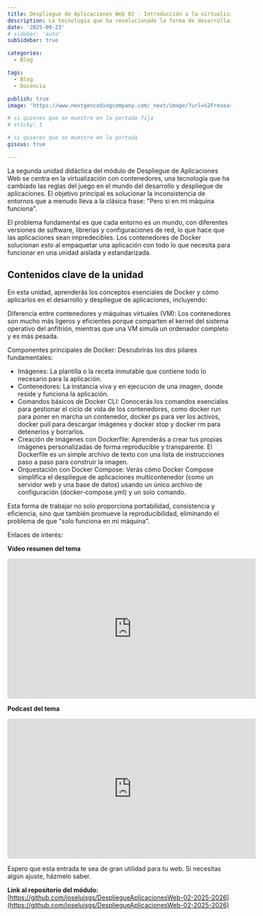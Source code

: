 ```yaml
---
title: Despliegue de Aplicaciones Web 02 - Introducción a la virtualización
description: La tecnología que ha revolucionado la forma de desarrollar y desplegar software
date: '2025-09-23'
# sidebar: 'auto'
subSidebar: true

categories:
  - Blog

tags:
  - Blog
  - Docencia

publish: true
image: 'https://www.nextgencodingcompany.com/_next/image/?url=%2Fresearch%2Fdocker.png'

# si quieres que se muestre en la portada fija
# sticky: 1

# si quieres que se muestre en la portada
giscus: true 

---
```

La segunda unidad didáctica del módulo de Despliegue de Aplicaciones Web se centra en la virtualización con contenedores, una tecnología que ha cambiado las reglas del juego en el mundo del desarrollo y despliegue de aplicaciones. El objetivo principal es solucionar la inconsistencia de entornos que a menudo lleva a la clásica frase: "Pero si en mi máquina funciona".
<!-- more -->
El problema fundamental es que cada entorno es un mundo, con diferentes versiones de software, librerías y configuraciones de red, lo que hace que las aplicaciones sean impredecibles. Los contenedores de Docker solucionan esto al empaquetar una aplicación con todo lo que necesita para funcionar en una unidad aislada y estandarizada.

## Contenidos clave de la unidad
En esta unidad, aprenderás los conceptos esenciales de Docker y cómo aplicarlos en el desarrollo y despliegue de aplicaciones, incluyendo:

Diferencia entre contenedores y máquinas virtuales (VM): Los contenedores son mucho más ligeros y eficientes porque comparten el kernel del sistema operativo del anfitrión, mientras que una VM simula un ordenador completo y es más pesada.

Componentes principales de Docker: Descubrirás los dos pilares fundamentales:

- Imágenes: La plantilla o la receta inmutable que contiene todo lo necesario para la aplicación.
- Contenedores: La instancia viva y en ejecución de una imagen, donde reside y funciona la aplicación.
- Comandos básicos de Docker CLI: Conocerás los comandos esenciales para gestionar el ciclo de vida de los contenedores, como docker run para poner en marcha un contenedor, docker ps para ver los activos, docker pull para descargar imágenes y docker stop y docker rm para detenerlos y borrarlos.
- Creación de imágenes con Dockerfile: Aprenderás a crear tus propias imágenes personalizadas de forma reproducible y transparente. El Dockerfile es un simple archivo de texto con una lista de instrucciones paso a paso para construir la imagen.
- Orquestación con Docker Compose: Verás cómo Docker Compose simplifica el despliegue de aplicaciones multicontenedor (como un servidor web y una base de datos) usando un único archivo de configuración (docker-compose.yml) y un solo comando.

Esta forma de trabajar no solo proporciona portabilidad, consistencia y eficiencia, sino que también promueve la reproducibilidad, eliminando el problema de que "solo funciona en mi máquina".

Enlaces de interés:

**Vídeo resumen del tema**

<p style="text-align:center;">
<iframe width="560" height="315" src="https://www.youtube.com/embed/ScgZLt8Ek8Y" frameborder="0" allowfullscreen></iframe>
</p>

**Podcast del tema**

<p style="text-align:center;">
<iframe width="560" height="315" src="https://www.youtube.com/embed/-8EoCawmjuw" frameborder="0" allowfullscreen></iframe>
</p>


Espero que esta entrada te sea de gran utilidad para tu web. Si necesitas algún ajuste, házmelo saber.


**Link al repositorio del módulo:** [https://github.com/joseluisgs/DespliegueAplicacionesWeb-02-2025-2026](https://github.com/joseluisgs/DespliegueAplicacionesWeb-02-2025-2026)


